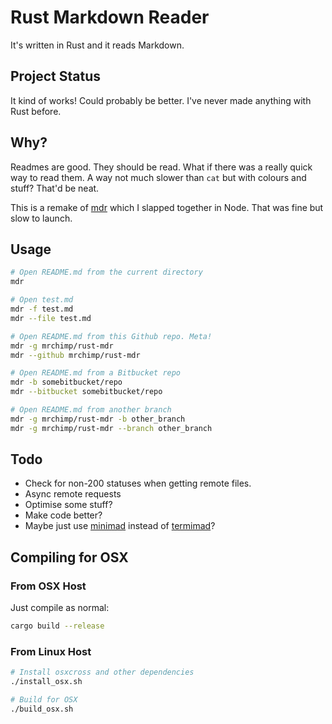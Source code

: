 # Rust Markdown Reader

It's written in Rust and it reads Markdown.

## Project Status

It kind of works! Could probably be better. I've never made anything with Rust before.

## Why?

Readmes are good. They should be read. What if there was a really quick way to read them. A way not much slower than `cat` but with colours and stuff? That'd be neat.

This is a remake of [mdr](https://github.com/mrchimp/mdr) which I slapped together in Node. That was fine but slow to launch.

## Usage

```bash
# Open README.md from the current directory
mdr

# Open test.md
mdr -f test.md
mdr --file test.md

# Open README.md from this Github repo. Meta!
mdr -g mrchimp/rust-mdr
mdr --github mrchimp/rust-mdr

# Open README.md from a Bitbucket repo
mdr -b somebitbucket/repo
mdr --bitbucket somebitbucket/repo

# Open README.md from another branch
mdr -g mrchimp/rust-mdr -b other_branch
mdr -g mrchimp/rust-mdr --branch other_branch
```

## Todo

- Check for non-200 statuses when getting remote files.
- Async remote requests
- Optimise some stuff?
- Make code better?
- Maybe just use [minimad](https://docs.rs/minimad/0.6.7/minimad/) instead of [termimad](https://github.com/Canop/termimad)?

## Compiling for OSX

### From OSX Host

Just compile as normal:

```bash
cargo build --release
```

### From Linux Host

```bash
# Install osxcross and other dependencies
./install_osx.sh

# Build for OSX
./build_osx.sh
```